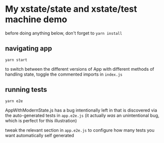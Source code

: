 # My xstate/state and xstate/test machine demo

before doing anything below, don't forget to `yarn install`

## navigating app

`yarn start`

to switch between the different versions of App with different methods of handling state, toggle the commented imports in `index.js`

## running tests

`yarn e2e`

AppWithModernState.js has a bug intentionally left in that is discovered via the auto-generated tests in `app.e2e.js` (it actually _was_ an unintentional bug, which is perfect for this illustration)

tweak the relevant section in `app.e2e.js` to configure how many tests you want automatically self generated
